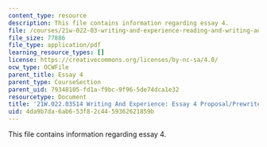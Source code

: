 ```yaml
---
content_type: resource
description: This file contains information regarding essay 4.
file: /courses/21w-022-03-writing-and-experience-reading-and-writing-autobiography-spring-2014/4da9b7da6ab653f82c4459362621859b_MIT21W_022_03S14_Esay4Prpo.pdf
file_size: 77886
file_type: application/pdf
learning_resource_types: []
license: https://creativecommons.org/licenses/by-nc-sa/4.0/
ocw_type: OCWFile
parent_title: Essay 4
parent_type: CourseSection
parent_uid: 79348105-fd1a-f9bc-9f96-5de74dca1e32
resourcetype: Document
title: '21W.022.03S14 Writing And Experience: Essay 4 Proposal/Prewrite'
uid: 4da9b7da-6ab6-53f8-2c44-59362621859b
---
```

This file contains information regarding essay 4.